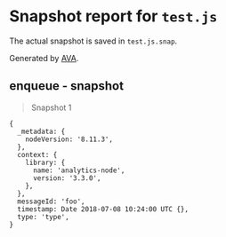 # Snapshot report for `test.js`

The actual snapshot is saved in `test.js.snap`.

Generated by [AVA](https://ava.li).

## enqueue - snapshot

> Snapshot 1

    {
      _metadata: {
        nodeVersion: '8.11.3',
      },
      context: {
        library: {
          name: 'analytics-node',
          version: '3.3.0',
        },
      },
      messageId: 'foo',
      timestamp: Date 2018-07-08 10:24:00 UTC {},
      type: 'type',
    }
